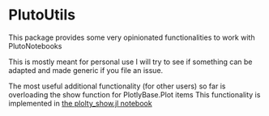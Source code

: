 # PlutoUtils

This package provides some very opinionated functionalities to work with PlutoNotebooks

This is mostly meant for personal use I will try to see if something can be adapted and made generic if you file an issue.

The most useful additional functionality (for other users) so far is overloading the show function for PlotlyBase.Plot items
This functionality is implemented in [the plolty_show.jl notebook](./src/plotly_show.jl) 
